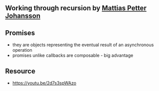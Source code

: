 
## Working through recursion by [Mattias Petter Johansson](https://github.com/mpj/)

## Promises
- they are objects representing the eventual result of an asynchronous operation
- promises unlike callbacks are composable - big advantage 

## Resource
- https://youtu.be/2d7s3spWAzo
